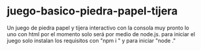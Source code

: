 # juego-basico-piedra-papel-tijera
Un juego de piedra papel y tijera interactivo con la consola muy pronto lo uno con html por el momento solo será por medio de node.js. para iniciar el juego solo instalan los requisitos con "npm i " y para iniciar "node ."
